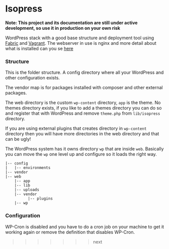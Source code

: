 Isopress
========

**Note: This project and its documentation are still under active development, so use it in production on your own risk**

WordPress stack with a good base structure and deployment tool using [Fabric](http://www.fabfile.org/en/latest/) and [Vagrant](http://www.vagrantup.com/). The webserver in use is nginx and more detail about what is installed can you se [here](https://github.com/frozzare/isodev)

### Structure

This is the folder structure. A config directory where all your WordPress and other configuration exists.

The vendor map is for packages installed with composer and other external packages.

The web directory is the custom `wp-content` directory, `app` is the theme. No themes directory exists, if you like to add a themes directory you can do so and register that with WordPress and remove `theme.php` from `lib/isopress` directory.

If you are using external plugins that creates directory in `wp-content` directory then you will have more directories in the web directory and that can be ugly!

The WordPress system has it owns directory `wp` that are inside `web`. Basically you can move the `wp` one level up and configure so it loads the right way. 

```
|-- config
|   |-- environments
|-- vendor
|-- web
	|-- app
	|-- lib
	|-- uploads
	|-- vendor
		  |-- plugins
	|-- wp
```

### Configuration

WP-Cron is disabled and you have to do a cron job on your machine to get it working again or remove the definition that disables WP-Cron.
>>>>>>> next
